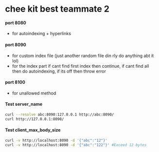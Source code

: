 # chee kit best teammate 2

####  port 8080
- for autoindexing + hyperlinks

####  port 8090
- for custom index file (just another random file din rly do anything abt it lol)
- for the index part if cant find first index then continue, if cant find all then do autoindexing, if its off then throw error

#### port 8100
- for unallowed method


#### Test server_name
```bash
curl --resolve abc:8090:127.0.0.1 http://abc:8090/
curl http://127.0.0.1:8090/
```

#### Test client_max_body_size
```bash
curl -v http://localhost:8090 -d '{"abc":"12"}'
curl -v http://localhost:8090 -d '{"abc":"122"}' #Exceed 12 bytes
```